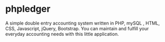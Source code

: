 # phpledger
A simple double entry accounting system written in PHP, mySQL , HTML, CSS, Javascript, jQuery, Bootstrap. 
You can maintain and fulfill your everyday accounting needs with this little application.

